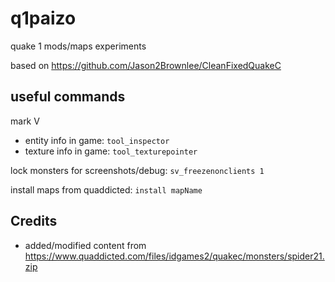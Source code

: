 # q1paizo

 quake 1 mods/maps experiments


based on https://github.com/Jason2Brownlee/CleanFixedQuakeC

## useful commands
mark V

 - entity info in game: `tool_inspector`
 - texture info in game: `tool_texturepointer`

lock monsters for screenshots/debug: `sv_freezenonclients 1`

install maps from quaddicted:
`install mapName`

## Credits

 - added/modified content from https://www.quaddicted.com/files/idgames2/quakec/monsters/spider21.zip